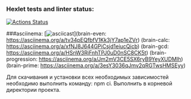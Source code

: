 ### Hexlet tests and linter status:
[![Actions Status](https://github.com/Mihunchik1/fullstack-javascript-project-44/actions/workflows/hexlet-check.yml/badge.svg)](https://github.com/Mihunchik1/fullstack-javascript-project-44/actions)

###asciinema:
[![asciicast](https://asciinema.org/a/tv34pEQfbfV1Kk3jY7ap1eZVr.svg)](brain-even: https://asciinema.org/a/tv34pEQfbfV1Kk3jY7ap1eZVr) (brain-calc: https://asciinema.org/a/xfNJ8J644GPiCsjd1eiucQicb) (brain-gcd: https://asciinema.org/a/HSnW3RjFnhTPJ0uD0nSC8CK5t) (brain-progression: https://asciinema.org/a/Jm2mV3CE5SX6ryB9YeyXUDMlh) (brain-prime: https://asciinema.org/a/3esY3036qJmv2qRGTwsHMSEyy)

Для скачивания и установки всех необходимых зависимостей необходимо выполнить команду: npm ci. Выполнить в корневой директории проекта.

